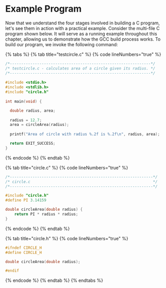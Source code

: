 # Example Program

Now that we understand the four stages involved in building a C program, let's see them in action with a practical example. Consider the multi-file C program shown below. It will serve as a running example throughout this chapter, allowing us to demonstrate how the GCC build process works. To build our program, we invoke the following command:

{% tabs %}
{% tab title="testcircle.c" %}
{% code lineNumbers="true" %}
```c
/*--------------------------------------------------------------*/
/* testcircle.c - calculates area of a circle given its radius. */
/*--------------------------------------------------------------*/
 
#include <stdio.h>
#include <stdlib.h> 
#include "circle.h" 
   
int main(void) {

  double radius, area;
 
  radius = 12.7;
  area = circleArea(radius);
  
  printf("Area of circle with radius %.2f is %.2f\n", radius, area);

  return EXIT_SUCCESS;
}
```
{% endcode %}
{% endtab %}

{% tab title="circle.c" %}
{% code lineNumbers="true" %}
```c
/*---------------------------------------------------------------*/
/* circle.c                                                      */
/*---------------------------------------------------------------*/

#include "circle.h"
#define PI 3.14159

double circleArea(double radius) {
    return PI * radius * radius;
}
```
{% endcode %}
{% endtab %}

{% tab title="circle.h" %}
{% code lineNumbers="true" %}
```c
#ifndef CIRCLE_H
#define CIRCLE_H

double circleArea(double radius);

#endif
```
{% endcode %}
{% endtab %}
{% endtabs %}
